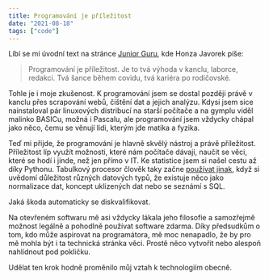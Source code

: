 ```yaml
---
title: Programování je příležitost
date: "2021-08-18"
tags: ["code"]
---
```


Líbí se mi úvodní text na stránce [Junior Guru](https://junior.guru/), kde Honza Javorek píše:

> Programování je příležitost. Je to tvá výhoda v kanclu, laborce, redakci. Tvá šance během covidu, tvá kariéra po rodičovské.

Tohle je i moje zkušenost. K programování jsem se dostal později právě v kanclu přes scrapování webů, čištění dat a jejich analýzu. Kdysi jsem sice nainstaloval pár linuxových distribucí na starší počítače a na gymplu viděl malinko BASICu, možná i Pascalu, ale programování jsem vždycky chápal jako něco, čemu se věnují lidi, kterým jde matika a fyzika.

Teď mi přijde, že programování je hlavně skvělý nástroj a právě příležitost. Příležitost líp využít možnosti, které nám počítače dávají, naučit se věci, které se hodí i jinde, než jen přímo v IT. Ke statistice jsem si našel cestu až díky Pythonu. Tabulkový procesor člověk taky začne [používat jinak](https://www.tandfonline.com/doi/full/10.1080/00031305.2017.1375989), když si uvědomí důležitost různých datových typů, že existuje něco jako normalizace dat, koncept uklizených dat nebo se seznámí s SQL.

Jaká škoda automaticky se diskvalifikovat.

Na otevřeném softwaru mě asi vždycky lákala jeho filosofie a samozřejmě možnost legálně a pohodlně používat software zdarma. Díky předsudkům o tom, kdo může aspirovat na programátora, mě moc nenapadlo, že by pro mě mohla být i ta technická stránka věci. Prostě něco vytvořit nebo alespoň nahlídnout pod pokličku.

Udělat ten krok hodně proměnilo můj vztah k technologiím obecně.
